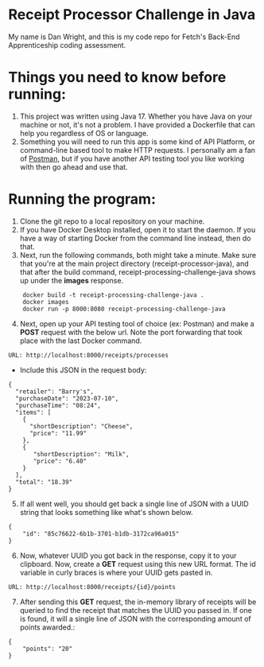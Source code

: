 # Receipt Processor Challenge in Java
My name is Dan Wright, and this is my code repo for Fetch's Back-End Apprenticeship coding assessment.

# Things you need to know before running:

 1. This project was written using Java 17. Whether you have Java on your machine or not, it's not a problem. I have provided a Dockerfile that can help you regardless of OS or language.
 2. Something you will need to run this app is some kind of API Platform, or command-line based tool to make HTTP requests. I personally am a fan of [Postman](https://www.postman.com/), but if you have another API testing tool you like working with then go ahead and use that.

# Running the program:

1. Clone the git repo to a local repository on your machine.
2. If you have Docker Desktop installed, open it to start the daemon. If you have a way of starting Docker from the command line instead, then do that.
3. Next, run the following commands, both might take a minute. Make sure that you're at the main project directory (receipt-processor-java), and that after the build command, receipt-processing-challenge-java shows up under the **images** response.
```agsl
    docker build -t receipt-processing-challenge-java .
    docker images 
    docker run -p 8000:8080 receipt-processing-challenge-java
```
4. Next, open up your API testing tool of choice (ex: Postman) and make a **POST** request with the below url. Note the port forwarding that took place with the last Docker command.
```agsl
URL: http://localhost:8000/receipts/processes
```
-    Include this JSON in the request body:
```agsl
{
  "retailer": "Barry's",
  "purchaseDate": "2023-07-10",
  "purchaseTime": "08:24",
  "items": [
    {
      "shortDescription": "Cheese",
      "price": "11.99"
    },
    {
       "shortDescription": "Milk",
       "price": "6.40"
    }
  ],
  "total": "18.39"
}
```
5. If all went well, you should get back a single line of JSON with a UUID string that looks something like what's shown below. 
```agsl
{
    "id": "85c76622-6b1b-3701-b1db-3172ca96a015"
}
```
6. Now, whatever UUID you got back in the response, copy it to your clipboard. Now, create a **GET** request using this new URL format. The id variable in curly braces is where your UUID gets pasted in.
```agsl
URL: http://localhost:8000/receipts/{id}/points
```
7. After sending this **GET** request, the in-memory library of receipts will be queried to find the receipt that matches the UUID you passed in. If one is found, it will a single line of JSON with the corresponding amount of points awarded.:
```agsl
{
    "points": "20"
}
```